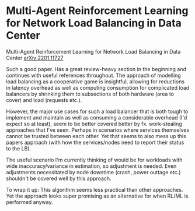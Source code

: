 # Multi-Agent Reinforcement Learning for Network Load Balancing in Data Center
Multi-Agent Reinforcement Learning for Network Load Balancing in Data Center [arXiv:2201.11727](https://arxiv.org/abs/2201.11727)

Such a good paper. Has a great review-heavy section in the beginning and continues with useful references throughout. The approach of modelling load balancing as a cooperative game is insightful, allowing for reductions in latency overhead as well as computing consumption for complicated load balancers by shrinking them to subsections of both hardware (area to cover) and load (requests etc.).

However, the major use cases for such a load balancer that is both tough to implement and maintain as well as consuming a considerable overhead (I'd expect so at least), seem to be better covered better by fx. work-stealing approaches that I've seen. Perhaps in scenarios where services themselves cannot be trusted between each other. Yet that seems to also mess up this papers approach (with how the services/nodes need to report their status to the LB). 

The useful scenario I'm currently thinking of would be for workloads with wide inaccuracy/variance in estimation, so adjustment is needed. Even adjustments necessitated by node downtime (crash, power outtage etc.) shouldn't be covered well by this approach. 

To wrap it up: This algorithm seems less practical than other approaches. Yet the approach looks super promising as an alternative for when RL/ML is performed anyway.
